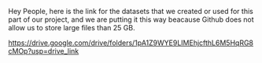 Hey People, here is the link for the datasets that we created or used for this part of our project, and we are putting it this way beacause Github does not allow us to store large files than 25 GB.

https://drive.google.com/drive/folders/1pA1Z9WYE9LIMEhjcfthL6M5HqRG8cMOp?usp=drive_link

